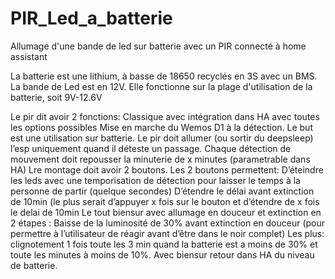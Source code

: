 # PIR_Led_a_batterie
Allumage d'une bande de led sur batterie avec un PIR connecté à home assistant

La batterie est une lithium, à basse de 18650 recyclés en 3S avec un BMS.
La bande de Led est en 12V.
Elle fonctionne sur la plage d'utilisation de la batterie, soit 9V-12.6V

Le pir dit avoir 2 fonctions:
Classique avec intégration dans HA avec toutes les options possibles
Mise en marche du Wemos D1 à la détection. Le but est une utilisation sur batterie. Le pir doit allumer (ou sortir du deepsleep) l’esp uniquement quand il déteste un passage.
Chaque détection de mouvement doit repousser la minuterie de x minutes (parametrable dans HA)
Lre montage doit avoir 2 boutons.
Les 2 boutons permettent:
D’éteindre les leds avec une temporisation de détection pour laisser le temps à la personne de partir (quelque secondes)
D’étendre le délai avant extinction de 10min (le plus serait d’appuyer x fois sur le bouton et d’étendre de x fois le delai de 10min
Le tout biensur avec allumage en douceur et extinction en 2 étapes :
Baisse de la luminosité de 30% avant extinction en douceur (pour permettre à l’utilisateur de réagir avant d’être dans le noir complet)
Les plus: clignotement 1 fois toute les 3 min quand la batterie est a moins de 30% et toute les minutes à moins de 10%.
Avec biensur retour dans HA du niveau de batterie.
